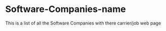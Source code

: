 # Software-Companies-name
This is a list of all the Software Companies with there carrier/job web page
